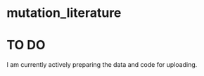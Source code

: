 # mutation_literature


# TO DO

I am currently actively preparing the data and code for uploading.

